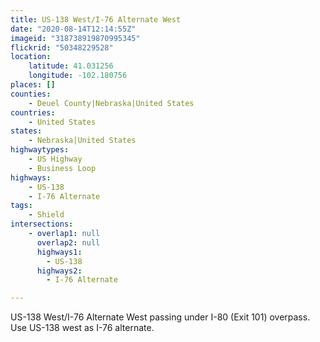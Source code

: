 ```yaml
---
title: US-138 West/I-76 Alternate West
date: "2020-08-14T12:14:55Z"
imageid: "318738919870995345"
flickrid: "50348229528"
location:
    latitude: 41.031256
    longitude: -102.180756
places: []
counties:
    - Deuel County|Nebraska|United States
countries:
    - United States
states:
    - Nebraska|United States
highwaytypes:
    - US Highway
    - Business Loop
highways:
    - US-138
    - I-76 Alternate
tags:
    - Shield
intersections:
    - overlap1: null
      overlap2: null
      highways1:
        - US-138
      highways2:
        - I-76 Alternate

---
```

US-138 West/I-76 Alternate West passing under I-80 (Exit 101) overpass.  Use US-138 west as I-76 alternate.